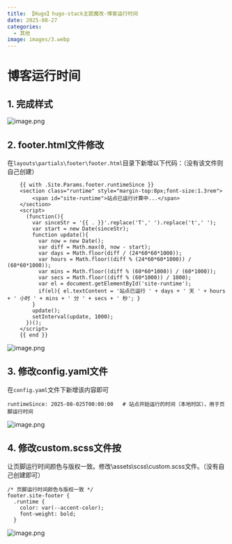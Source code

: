 ```yaml
---
title: 【Hugo】hugo-stack主题魔改-博客运行时间
date: 2025-08-27
categories:
  - 其他
image: images/3.webp
---
```

# 博客运行时间
## 1. 完成样式
![image.png](https://blogslimer.oss-cn-shanghai.aliyuncs.com/blog/20250827160323.png)
## 2. footer.html文件修改
在`layouts\partials\footer\footer.html`目录下新增以下代码：（没有该文件则自己创建）
```
    {{ with .Site.Params.footer.runtimeSince }}
    <section class="runtime" style="margin-top:8px;font-size:1.3rem">
        <span id="site-runtime">站点已运行计算中...</span>
    </section>
    <script>
      (function(){
        var sinceStr = '{{ . }}'.replace('T',' ').replace('t',' ');
        var start = new Date(sinceStr);
        function update(){
          var now = new Date();
          var diff = Math.max(0, now - start);
          var days = Math.floor(diff / (24*60*60*1000));
          var hours = Math.floor((diff % (24*60*60*1000)) / (60*60*1000));
          var mins = Math.floor((diff % (60*60*1000)) / (60*1000));
          var secs = Math.floor((diff % (60*1000)) / 1000);
          var el = document.getElementById('site-runtime');
          if(el){ el.textContent = '站点已运行 ' + days + ' 天 ' + hours + ' 小时 ' + mins + ' 分 ' + secs + ' 秒'; }
        }
        update();
        setInterval(update, 1000);
      })();
    </script>
    {{ end }}
```
![image.png](https://blogslimer.oss-cn-shanghai.aliyuncs.com/blog/20250827160253.png)
## 3. 修改config.yaml文件
在`config.yaml`文件下新增该内容即可
```
runtimeSince: 2025-08-025T00:00:00   # 站点开始运行的时间（本地时区），用于页脚运行时间
```
![image.png](https://blogslimer.oss-cn-shanghai.aliyuncs.com/blog/20250827160530.png)
## 4. 修改custom.scss文件按
让页脚运行时间颜色与版权一致。修改\assets\scss\custom.scss文件。（没有自己创建即可）
```
/* 页脚运行时间颜色与版权一致 */
footer.site-footer {
  .runtime {
    color: var(--accent-color);
    font-weight: bold;
  }
```
![image.png](https://blogslimer.oss-cn-shanghai.aliyuncs.com/blog/20250827160830.png)
